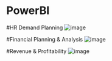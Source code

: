# PowerBI

#HR Demand Planning
![image](https://user-images.githubusercontent.com/108369453/176644592-0503a44b-f986-4118-956e-7fd3791811c7.png)

#Financial Planning & Analysis
![image](https://user-images.githubusercontent.com/108369453/176644787-ee283216-1ee3-4f1b-beb7-2d44e27df10e.png)

#Revenue & Profitability
![image](https://user-images.githubusercontent.com/108369453/176644969-b233116b-b9eb-4059-9939-47231d67fcbc.png)
